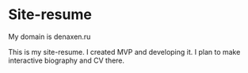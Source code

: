 # Site-resume
My domain is denaxen.ru

This is my site-resume. I created MVP and developing it. I plan to make interactive biography and CV there.
